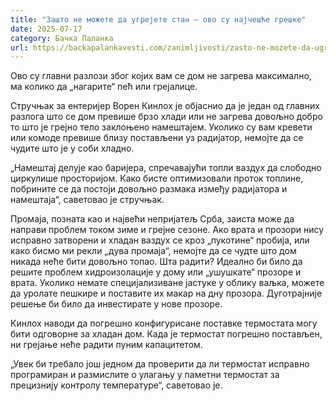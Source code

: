 ```yaml
---
title: "Зашто не можете да угрејете стан – ово су најчешће грешке"
date: 2025-07-17
category: Бачка Паланка
url: https://backapalankavesti.com/zanimljivosti/zasto-ne-mozete-da-ugrejete-stan-ovo-su-najcesce-greskew4/
---
```


Ово су главни разлози због којих вам се дом не загрева максимално, ма колико да „нагарите“ пећ или грејалице.

Стручњак за ентеријер Ворен Кинлох је објаснио да је један од главних разлога што се дом превише брзо хлади или не загрева довољно добро то што је грејно тело заклоњено намештајем. Уколико су вам кревети или комоде превише близу постављени уз радијатор, немојте да се чудите што је у соби хладно.

„Намештај делује као баријера, спречавајући топли ваздух да слободно циркулише просторијом. Како бисте оптимизовали проток топлине, побрините се да постоји довољно размака између радијатора и намештаја“, саветовао је стручњак.

Промаја, позната као и највећи непријатељ Срба, заиста може да направи проблем током зиме и грејне сезоне. Ако врата и прозори нису исправно затворени и хладан ваздух се кроз „пукотине“ пробија, или како бисмо ми рекли „дува промаја“, немојте да се чудте што дом никада неће бити довољно топао. Шта радити? Идеално би било да решите проблем хидроизолације у дому или „ушушкате“ прозоре и врата. Уколико немате специјализиване јастуке у облику ваљка, можете да уролате пешкире и поставите их макар на дну прозора. Дуготрајније решење би било да инвестирате у нове прозоре.

Кинлох наводи да погрешно конфигурисане поставке термостата могу бити одговорне за хладан дом. Када је термостат погрешно постављен, ни грејање неће радити пуним капацитетом.

„Увек би требало још једном да проверити да ли термостат исправно програмиран и размислите о улагању у паметни термостат за прецизнију контролу температуре“, саветовао је.
